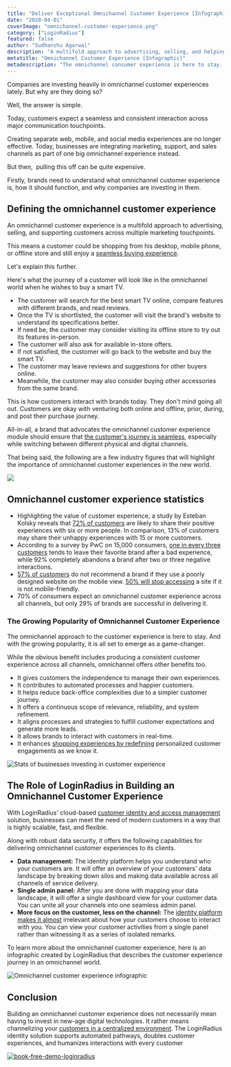 ```yaml
---
title: "Deliver Exceptional Omnichannel Customer Experience [Infographic]"
date: "2020-04-01"
coverImage: "omnichannel-customer-experience.png"
category: ["LoginRadius"]
featured: false 
author: "Sudhanshu Agarwal"
description: "A multifold approach to advertising, selling, and helping consumers through various marketing touchpoints is an omnichannel consumer experience. To learn more, check out the infographic."
metatitle: "Omnichannel Customer Experience [Infographic]"
metadescription: "The omnichannel consumer experience is here to stay. And it is all set to emerge as a game-changer with rising popularity. Check out the infographic to know how."
---
```



Companies are investing heavily in omnichannel customer experiences lately. But why are they doing so?

Well, the answer is simple.

Today, customers expect a seamless and consistent interaction across major communication touchpoints.

Creating separate web, mobile, and social media experiences are no longer effective. Today, businesses are integrating marketing, support, and sales channels as part of one big omnichannel experience instead.

But then,  pulling this off can be quite expensive. 

Firstly, brands need to understand what omnichannel customer experience is, how it should function, and why companies are investing in them.

## Defining the omnichannel customer experience

An omnichannel customer experience is a multifold approach to advertising, selling, and supporting customers across multiple marketing touchpoints. 

This means a customer could be shopping from his desktop, mobile phone, or offline store and still enjoy a [seamless buying experience](https://www.loginradius.com/blog/2019/11/improve-customer-experience-ecommerce/). 

Let's explain this further.

Here's what the journey of a customer will look like in the omnichannel world when he wishes to buy a smart TV.

- The customer will search for the best smart TV online, compare features with different brands, and read reviews.
- Once the TV is shortlisted, the customer will visit the brand's website to understand its specifications better.
- If need be, the customer may consider visiting its offline store to try out its features in-person. 
- The customer will also ask for available in-store offers.
- If not satisfied, the customer will go back to the website and buy the smart TV.
- The customer may leave reviews and suggestions for other buyers online.
- Meanwhile, the customer may also consider buying other accessories from the same brand.

This is how customers interact with brands today. They don't mind going all out. Customers are okay with venturing both online and offline, prior, during, and post their purchase journey. 

All-in-all, a brand that advocates the omnichannel customer experience module should ensure that [the customer's journey is seamless](https://www.loginradius.com/customer-experience-solutions/), especially while switching between different physical and digital channels.

That being said, the following are a few industry figures that will highlight the importance of omnichannel customer experiences in the new world.

[![](omnichannel-customer-experience-whitepaper-1024x310.jpg)](https://www.loginradius.com/resource/omnichannel-retailer-customer-experience)

## Omnichannel customer experience statistics

- Highlighting the value of customer experience, a study by Esteban Kolsky reveals that [72% of customers](http://www.slideshare.net/ekolsky/cx-for-executives) are likely to share their positive experiences with six or more people. In comparison, 13% of customers may share their unhappy experiences with 15 or more customers.
- According to a survey by PwC on 15,000 consumers, [one in every three customers](https://www.pwc.com/us/en/retail-consumer/publications/assets/pwc-retailing-2020.pdf) tends to leave their favorite brand after a bad experience, while 92% completely abandons a brand after two or three negative interactions.
- [57% of customers](https://www.socpub.com/articles/the-5-mobile-marketing-mistakes-infographic-14849) do not recommend a brand if they use a poorly designed website on the mobile view. [50% will stop accessing](https://www.business2community.com/marketing/38-mobile-marketing-statistics-you-need-to-know-02185085) a site if it is not mobile-friendly.
- 70% of consumers expect an omnichannel customer experience across all channels, but only 29% of brands are successful in delivering it.

### The Growing Popularity of Omnichannel Customer Experience

The omnichannel approach to the customer experience is here to stay. And with the growing popularity, it is all set to emerge as a game-changer. 

While the obvious benefit includes producing a consistent customer experience across all channels, omnichannel offers other benefits too.

- It gives customers the independence to manage their own experiences. 
- It contributes to automated processes and happier customers.
- It helps reduce back-office complexities due to a simpler customer journey. 
- It offers a continuous scope of relevance, reliability, and system refinement. 
- It aligns processes and strategies to fulfill customer expectations and generate more leads.
- It allows brands to interact with customers in real-time.
- It enhances [shopping experiences by redefining](https://www.loginradius.com/blog/2018/11/improving-customer-experience-in-the-retail-e-commerce-industry/) personalized customer engagements as we know it.

![Stats of businesses investing in customer experience](omnichallel-2.png)

## The Role of LoginRadius in Building an Omnichannel Customer Experience

With LoginRadius' cloud-based [customer identity and access management](https://www.loginradius.com/blog/2019/06/customer-identity-and-access-management/) solution, businesses can meet the need of modern customers in a way that is highly scalable, fast, and flexible. 

Along with robust data security, it offers the following capabilities for delivering omnichannel customer experiences to its clients.

- **Data management:** The identity platform helps you understand who your customers are. It will offer an overview of your customers' data landscape by breaking down silos and making data available across all channels of service delivery. 
- **Single admin panel:** After you are done with mapping your data landscape, it will offer a single dashboard view for your customer data. You can unite all your channels into one seamless admin panel.
- **More focus on the customer, less on the channel:** The [identity platform makes it almost](https://www.loginradius.com/blog/2019/10/digital-identity-management/) irrelevant about how your customers choose to interact with you. You can view your customer activities from a single panel rather than witnessing it as a series of isolated remarks.

To learn more about the omnichannel customer experience, here is an infographic created by LoginRadius that describes the customer experience journey in an omnichannel world.

![Omnichannel customer experience infographic](Making-Customers-Feel-Seen-in-an-Omnichannel-World-1-scaled.jpg)

## Conclusion

Building an omnichannel customer experience does not necessarily mean having to invest in new-age digital technologies. It rather means channelizing your [customers in a centralized environment](https://www.loginradius.com/blog/2019/12/identity-as-a-service-for-business/). The LoginRadius identity solution supports automated pathways, doubles customer experiences, and humanizes interactions with every customer

[![book-free-demo-loginradius](Book-Free-Demo-1024x310.png)](https://www.loginradius.com/book-a-demo/)
